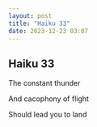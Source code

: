 ```yaml
---
layout: post
title: "Haiku 33"
date: 2023-12-23 03:07
---
```

Haiku 33
-
The constant thunder

And cacophony of flight

Should lead you to land
